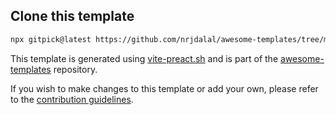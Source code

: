 ## Clone this template

```bash
npx gitpick@latest https://github.com/nrjdalal/awesome-templates/tree/main/vite-apps/vite-preact
```

This template is generated using [vite-preact.sh](https://github.com/nrjdalal/awesome-templates/blob/main/.github/.scripts/vite-preact.sh) and is part of the [awesome-templates](https://github.com/nrjdalal/awesome-templates) repository.

If you wish to make changes to this template or add your own, please refer to the [contribution guidelines](https://github.com/nrjdalal/awesome-templates?tab=readme-ov-file#contributing).


